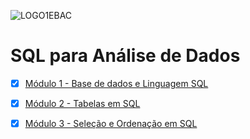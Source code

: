 
![LOGO1EBAC](https://github.com/user-attachments/assets/1d69978a-2a90-4574-a5d4-baf916741139)

  <summary>
    <h1>SQL para Análise de Dados</h1>
  </summary>

- [x] [Módulo 1 - Base de dados e Linguagem SQL](https://github.com/crikactba/SQL/tree/main/Mo%CC%81dulo%201%20-%20Base%20de%20dados%20%26%20Linguagem%20SQL)

- [x] [Módulo 2 - Tabelas em SQL](https://github.com/crikactba/SQL/tree/main/Módulo%202%20-%20Tabelas%20em%20SQL)

- [x] [Módulo 3 - Seleção e Ordenação em SQL](https://github.com/crikactba/SQL/tree/main/Módulo%203%20-%20Seleção%20e%20Ordenação%20em%20SQL)
<!--
- [x] [Módulo 4 - Filtragem e Seleção Condicional](https://github.com/crikactba/SQL/tree/main/)

- [x] [Módulo 5 - Agregações](https://github.com/crikactba/SQL/tree/main/)

- [x] [Módulo 6 - Múltiplas Tabelas](https://github.com/crikactba/SQL/tree/main/)

- [x] [Módulo 7 - Técnicas Avançadas](https://github.com/crikactba/SQL/tree/main/)

- [x] [Módulo 8 - Projeto Final](https://github.com/crikactba/SQL/tree/main/)
  -->

</details>
